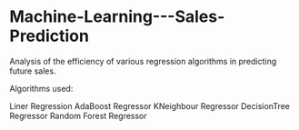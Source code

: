 # Machine-Learning---Sales-Prediction

Analysis of the efficiency of various regression algorithms in predicting future sales.

Algorithms used:

Liner Regression
AdaBoost Regressor
KNeighbour Regressor
DecisionTree Regressor
Random Forest Regressor
